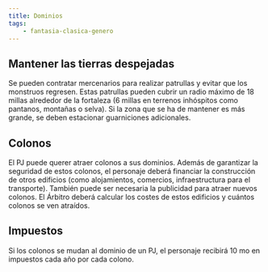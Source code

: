 ```yaml
---
title: Dominios
tags:
    - fantasia-clasica-genero
---
```


## Mantener las tierras despejadas
Se pueden contratar mercenarios para realizar patrullas y evitar que los monstruos regresen. Estas patrullas pueden cubrir un radio máximo de 18 millas alrededor de la fortaleza (6 millas en terrenos inhóspitos como pantanos, montañas o selva). Si la zona que se ha de mantener es más grande, se deben estacionar guarniciones adicionales.

## Colonos
El PJ puede querer atraer colonos a sus dominios. Además de garantizar la seguridad de estos colonos, el personaje deberá financiar la construcción de otros edificios (como alojamientos, comercios, infraestructura para el transporte). También puede ser necesaria la publicidad para atraer nuevos colonos. El Árbitro deberá calcular los costes de estos edificios y cuántos colonos se ven atraídos.

## Impuestos
Si los colonos se mudan al dominio de un PJ, el personaje recibirá 10 mo en impuestos cada año por cada colono.
